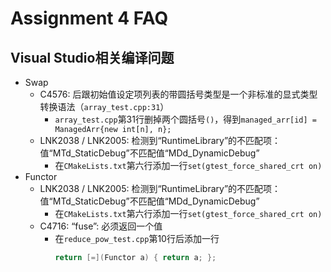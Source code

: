 # Assignment 4 FAQ

## Visual Studio相关编译问题

* Swap
    * C4576: 后跟初始值设定项列表的带圆括号类型是一个非标准的显式类型转换语法（`array_test.cpp:31`）
        * `array_test.cpp`第31行删掉两个圆括号`()`，得到`managed_arr[id] = ManagedArr{new int[n], n};`
    * LNK2038 / LNK2005: 检测到“RuntimeLibrary”的不匹配项：值“MTd_StaticDebug”不匹配值“MDd_DynamicDebug”
        * 在`CMakeLists.txt`第六行添加一行`set(gtest_force_shared_crt on)`
* Functor
    * LNK2038 / LNK2005: 检测到“RuntimeLibrary”的不匹配项：值“MTd_StaticDebug”不匹配值“MDd_DynamicDebug”
        * 在`CMakeLists.txt`第六行添加一行`set(gtest_force_shared_crt on)`
    * C4716: “fuse”: 必须返回一个值
        * 在`reduce_pow_test.cpp`第10行后添加一行
            ```cpp
            return [=](Functor a) { return a; };
            ```
